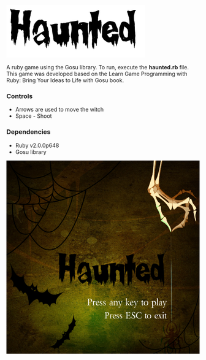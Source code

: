 ![Logo](/images/logo.png)

A ruby game using the Gosu library. To run, execute the __haunted.rb__ file.   
This game was developed based on the Learn Game Programming with Ruby: Bring Your Ideas to Life with Gosu book.

### Controls
* Arrows are used to move the witch   
* Space - Shoot  
  
### Dependencies
* Ruby v2.0.0p648
* Gosu library 
   
![Screenshot](/images/start_screen.jpeg)

